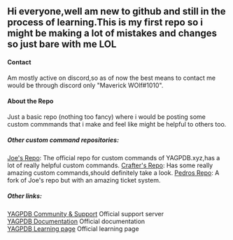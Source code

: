 **Hi everyone,well am new to github and still in the process of learning.This is my first repo so i might be making a lot of mistakes and changes so just bare with me LOL**
---
#### Contact
Am mostly active on discord,so as of now the best means to contact me would be through discord only "Maverick WOlf#1010".

#### About the Repo 
Just a basic repo (nothing too fancy) where i would be posting some custom commmands that i make and feel like might be helpful to others too.

##### Other custom command repositories:
[Joe's Repo](https://github.com/yagpdb-cc/yagpdb-cc): The official repo for custom commands of YAGPDB.xyz,has a lot of really helpful custom commands. 
[Crafter's Repo](https://github.com/TheHDCrafter/yagpdb-cc): Has some really amazing custom commands,should definitely take a look.
[Pedros Repo](https://github.com/Pedro-Pessoa/yagpdb-cc/tree/Tickets/tickets): A fork of Joe's repo but with an amazing ticket system.

##### Other links:
[YAGPDB Community & Support](https://discord.gg/4uY54rw) Official support server  
[YAGPDB Documentation](https://docs.yagpdb.xyz/reference/templates) Official documentation  
[YAGPDB Learning page](https://learn.yagpdb.xyz/) Official learning page
